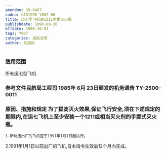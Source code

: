 ```yaml
---
amendno: 39-0467
cadno: CAD1990-Y007-06
title: 运七型飞机装1211手提灭火瓶
publishdate: 1990-09-26
effdate: 1990-10-01
tags: Y007
categories: 民航总局
author: 刘加祯
---
```


### 适用范围 
所有运七型飞机

### 参考文件民航局工程司 1985年 6月 23日颁发的机务通告 TY-2500-0011

### 原因、措施和规定     为了提高灭火效果,保证飞行安全,须在下述规定的期限内,在运七飞机上至少安装一个1211或相当灭火剂的手提式灭火瓶。 
    1.新制造出厂的飞机应于1991年1月1日起执行。 
2.1991年1月1日以前出厂的飞机,自本指令生效后12个月内完成。

